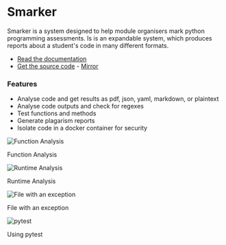# Smarker

Smarker is a system designed to help module organisers mark python programming assessments.
Is is an expandable system, which produces reports about a student's code in many different
formats.

- [Read the documentation](http://smarker.eda.gay/)
- [Get the source code](https://github.com/jwansek/Smarker) - [Mirror](https://git.eda.gay/Smarker/files.html)

### Features

- Analyse code and get results as pdf, json, yaml, markdown, or plaintext
- Analyse code outputs and check for regexes
- Test functions and methods
- Generate plagarism reports
- Isolate code in a docker container for security

![Function Analysis](https://smarker.eda.gay/_static/readme_functionanalysis.png)

Function Analysis

![Runtime Analysis](https://smarker.eda.gay/_static/readme_runtimeanalysis.png)

Runtime Analysis

![File with an exception](https://smarker.eda.gay/_static/readme_error.png)

File with an exception

![pytest](https://smarker.eda.gay/_static/pytest_error.png)

Using pytest
